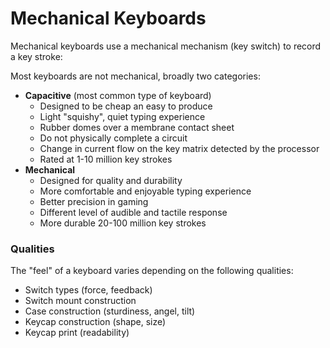 # Mechanical Keyboards

Mechanical keyboards use a mechanical mechanism (key switch) 
to record a key stroke:

Most keyboards are not mechanical, broadly two categories:

* **Capacitive** (most common type of keyboard)
  - Designed to be cheap an easy to produce
  - Light "squishy",  quiet typing experience
  - Rubber domes over a membrane contact sheet
  - Do not physically complete a circuit
  - Change in current flow on the key matrix detected by the processor
  - Rated at 1-10 million key strokes
* **Mechanical**
  - Designed for quality and durability
  - More comfortable and enjoyable typing experience
  - Better precision in gaming
  - Different level of audible and tactile response
  - More durable 20-100 million key strokes

### Qualities

The "feel" of a keyboard varies depending on the following qualities:

* Switch types (force, feedback)
* Switch mount construction
* Case construction (sturdiness, angel, tilt)
* Keycap construction (shape, size)
* Keycap print (readability)
